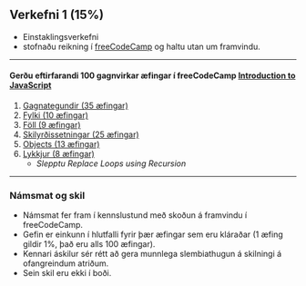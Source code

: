 ## Verkefni 1 (15%)
- Einstaklingsverkefni
- stofnaðu reikning í [freeCodeCamp](https://www.freecodecamp.org/) og haltu utan um framvindu. 

---

#### Gerðu eftirfarandi 100 gagnvirkar æfingar í freeCodeCamp [Introduction to JavaScript](https://www.freecodecamp.org/learn/javascript-algorithms-and-data-structures/basic-javascript/)

1. [Gagnategundir (35 æfingar)](https://github.com/GunnarThorunnarson/FORR3JS05DU/wiki/Gagnategundir)
1. [Fylki (10 æfingar)](https://github.com/GunnarThorunnarson/FORR3JS05DU/wiki/Fylki)
1. [Föll (9 æfingar)](https://github.com/GunnarThorunnarson/FORR3JS05DU/wiki/F%C3%B6ll)
1. [Skilyrðissetningar (25 æfingar)](https://github.com/GunnarThorunnarson/FORR3JS05DU/wiki/Skilyr%C3%B0issetningar)
1. [Objects (13 æfingar)](https://github.com/GunnarThorunnarson/FORR3JS05DU/wiki/Objects)
1. [Lykkjur (8 æfingar)](https://github.com/GunnarThorunnarson/FORR3JS05DU/wiki/Lykkjur)
   - _Slepptu Replace Loops using Recursion_

---

### Námsmat og skil

- Námsmat fer fram í kennslustund með skoðun á framvindu í freeCodeCamp. 
- Gefin er einkunn í hlutfalli fyrir þær æfingar sem eru kláraðar (1 æfing gildir 1%, það eru alls 100 æfingar).
- Kennari áskilur sér rétt að gera munnlega slembiathugun á skilningi á ofangreindum atriðum.
- Sein skil eru ekki í boði.
